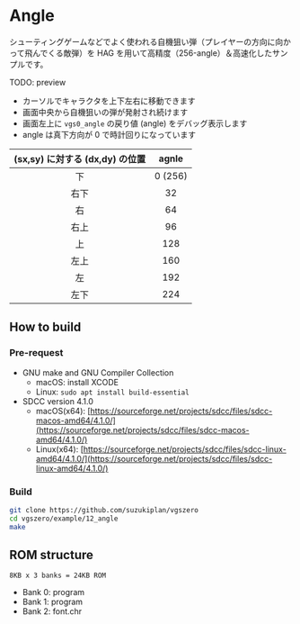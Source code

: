 # Angle

シューティングゲームなどでよく使われる自機狙い弾（プレイヤーの方向に向かって飛んでくる敵弾）を HAG を用いて高精度（256-angle）＆高速化したサンプルです。

TODO: preview

- カーソルでキャラクタを上下左右に移動できます
- 画面中央から自機狙いの弾が発射され続けます
- 画面左上に `vgs0_angle` の戻り値 (angle) をデバッグ表示します
- angle は真下方向が 0 で時計回りになっています

|(sx,sy) に対する (dx,dy) の位置|agnle|
|:-:|:-:|
| 下 | 0 (256) |
| 右下 | 32 |
| 右 | 64 |
| 右上 | 96 |
| 上 | 128 |
| 左上 | 160 |
| 左 | 192 |
| 左下 | 224 |

## How to build

### Pre-request

- GNU make and GNU Compiler Collection
  - macOS: install XCODE
  - Linux: `sudo apt install build-essential`
- SDCC version 4.1.0
  - macOS(x64): [https://sourceforge.net/projects/sdcc/files/sdcc-macos-amd64/4.1.0/](https://sourceforge.net/projects/sdcc/files/sdcc-macos-amd64/4.1.0/)
  - Linux(x64): [https://sourceforge.net/projects/sdcc/files/sdcc-linux-amd64/4.1.0/](https://sourceforge.net/projects/sdcc/files/sdcc-linux-amd64/4.1.0/)

### Build

```zsh
git clone https://github.com/suzukiplan/vgszero
cd vgszero/example/12_angle
make
```

## ROM structure

```
8KB x 3 banks = 24KB ROM
```

- Bank 0: program
- Bank 1: program
- Bank 2: font.chr
